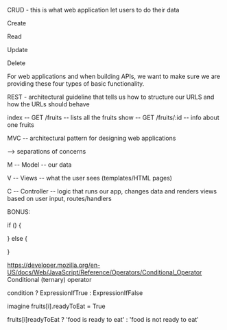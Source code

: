 CRUD - this is what web application let users to do their data

Create

Read

Update

Delete

For web applications and when building APIs, we want to make sure we are providing these four types of basic functionality.


REST - architectural guideline that tells us how to structure our
URLS and how the URLs should behave

index -- GET /fruits -- lists all the fruits
show -- GET /fruits/:id -- info about one fruits


MVC -- architectural pattern for designing web applications

--> separations of concerns

M -- Model -- our data

V -- Views -- what the user sees (templates/HTML pages)

C -- Controller -- logic that runs our app, changes data and renders views based on user input, routes/handlers


BONUS:

if () {

} else {

}

https://developer.mozilla.org/en-US/docs/Web/JavaScript/Reference/Operators/Conditional_Operator
Conditional (ternary) operator

condition ? ExpressionIfTrue : ExpressionIfFalse

imagine
fruits[i].readyToEat = True

fruits[i]readyToEat ? 'food is ready to eat' : 'food is not ready to eat'
